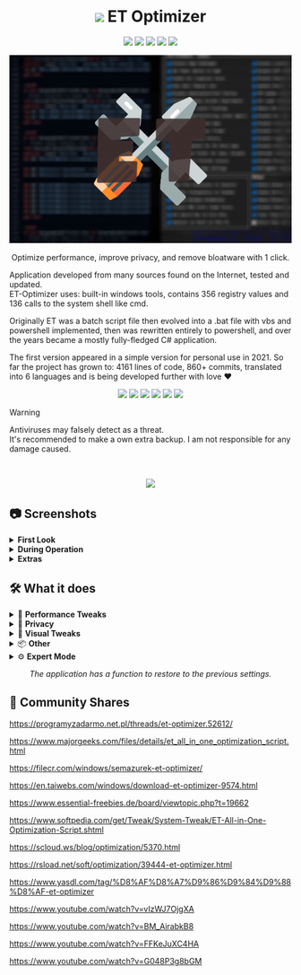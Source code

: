 <h1 align="center"> <img src="https://github.com/user-attachments/assets/d50d77b0-57ec-4d23-9e0c-13541e024f02" width="48">
ET Optimizer
</h1>
<p align="center">
<a href="https://github.com/semazurek/ET-All-in-One-Optimizer/releases"><img src="https://img.shields.io/badge/RELEASE-v6.05.25-blue?style=for-the-badge&"></a>
<a href="#"><img src="https://img.shields.io/badge/C%23-239120?style=for-the-badge&logo=c-sharp&logoColor=white"></a>
<a href="#"><img src="https://img.shields.io/badge/.NET-512BD4?style=for-the-badge&logo=dotnet&logoColor=white"></a>
<a href="#"><img src="https://img.shields.io/github/downloads/semazurek/ET-Optimizer/total?style=for-the-badge"></a>
<a href="https://www.buymeacoffee.com/semazurek" target="_blank"><img src="https://img.shields.io/badge/buymeacoffee-27ae60?style=for-the-badge&logo=buymeacoffee&logoColor=white"></a>
</p>
<p align="center">
<img src="https://github.com/semazurek/semazurek.github.io/blob/main/assets/work1.jpg" width="600">
</p>


<p align="center">Optimize performance, improve privacy, and remove bloatware with 1 click.</p>







Application developed from many sources found on the Internet, tested and updated. </br>ET-Optimizer uses: built-in windows tools, contains 356 registry values and 136 calls to the system shell like cmd.

Originally ET was a batch script file then evolved into a .bat file with vbs and powershell implemented, then was rewritten entirely to powershell, and over the years became a mostly fully-fledged C# application.

The first version appeared in a simple version for personal use in 2021.
So far the project has grown to: 4161 lines of code, 860+ commits, translated into 6 languages ​​and is being developed further with love ❤️

<p align="center">
<a href="#"><img src="https://github.com/user-attachments/assets/909786ca-b8b4-4124-b342-3debc6ec8a0e"width="48"></a>
<a href="#"><img src="https://github.com/user-attachments/assets/177f0eb1-f371-4cdd-bbce-9f451e47431d"width="48"></a>
<a href="#"><img src="https://github.com/user-attachments/assets/c0d4749d-4647-4506-a78c-7a092dd5836c"width="48"></a>
<a href="#"><img src="https://github.com/user-attachments/assets/ffbb6086-b0da-4a98-a126-02ca92c31758"width="48"></a>
<a href="#"><img src="https://github.com/user-attachments/assets/9d8c5679-233b-4416-8371-067f6fc4e114"width="48"></a>
<a href="#"><img src="https://github.com/user-attachments/assets/63bd6170-82ec-49cc-b798-a6b0f3a90a8d"width="48"></a>
</p>

> [!WARNING]
> Antiviruses may falsely detect as a threat.</br>
> It's recommended to make a own extra backup. I am not responsible for any damage caused.
</br>
<p align="center">
<a href="https://github.com/semazurek/ET-Optimizer/releases"><img src="https://img.shields.io/badge/Download-0078D6?style=for-the-badge&logo=windows&logoColor=white" width="130"></a>
</p>

## 📷 Screenshots
<details>
  <summary> <b>First Look</b> </summary>
  <img src="https://github.com/user-attachments/assets/513b7803-0359-46e3-aa72-d4ad461c8ca0" width="750"/>
</details>
<details>
  <summary> <b>During Operation</b> </summary>
  <img src="https://github.com/user-attachments/assets/e1d23474-fe91-467c-aaa3-d09ddbde5989" width="750"/>
</details>
<details>
  <summary> <b>Extras</b> </summary>
  <img src="https://github.com/user-attachments/assets/b6681ab2-7d3b-4536-9973-42497303bf16" width="750"/>
</details>

## 🛠 What it does 

 <details>
  <summary> 🔧 <b>Performance Tweaks</b> </summary>

<ol>
<li>Disable Edge WebWidget – removes the unnecessary Edge browser widget.</li>

<li>Set Power Plan to Ultimate Performance – configures Windows to favor maximum performance.</li>

<li>Lower svchost split threshold – optimizes how system services are handled.</li>

<li>Dual boot timeout: 3 seconds – speeds up boot time in multi-OS setups.</li>

<li>Disable Hibernation and Fast Startup – frees up disk space and may fix sleep issues.</li>

<li>Disable Windows Insider Experiments – ensures system stability by avoiding test features.</li>

<li>Disable App Launch Tracking – increases privacy and slightly boosts performance.</li>

<li>Disable PowerThrottling (Intel 6th gen+) – gives apps full CPU access.</li>

<li>Turn Off Background Apps – reduces CPU and RAM usage.</li>

<li>Disable Sticky Keys Prompt – avoids annoying popup messages.</li>

<li>Disable Activity History – stops Windows from tracking user activity.</li>

<li>Disable Updates for Microsoft Store Apps – reduces system background activity.</li>

<li>Disable SmartScreen for Apps – speeds up app launches and reduces interruptions.</li>

<li>Allow Websites to Provide Local Content – improves browser speed and relevance.</li>

<li>Fix Microsoft Edge Settings – resets and restores default Edge settings.</li>

<li>Disable Location Sensors – saves battery and enhances privacy.</li>

<li>Disable Auto-Sharing WiFi Hotspot – prevents unwanted network sharing.</li>

<li>Disable Shared HotSpot Connections – stops auto-joining shared hotspots.</li>

<li>Updates Notify for Scheduled Restart – prevents sudden reboots.</li>

<li>Set P2P Updates to LAN Only – reduces external bandwidth usage.</li>

<li>Set Lower Shutdown Time (2 seconds) – speeds up shutdown process.</li>

<li>Remove Old Device Drivers – frees up space and avoids conflicts.</li>

<li>Disable “Get Even More Out of Windows” prompt – removes nagging suggestions.</li>

<li>Disable Installing Suggested Apps – keeps your Start menu clean.</li>

<li>Disable Start Menu Ads/Suggestions – cleaner and faster Start experience.</li>

<li>Disable Suggested Apps in Windows Ink Workspace.</li>

<li>Disable Unnecessary Windows Components – lightens the system.</li>

<li>Defender Scheduled Scan Nerf – limits its system impact.</li>

<li>Defragment Indexing Service File – speeds up Windows Search.</li>

<li>Disable Nagle’s Algorithm (Delayed ACKs) – improves network latency.</li>

<li>CPU/GPU Priority Tweaks – ensures smoother performance.</li>

<li>Enable Service Tweaks – optimizes how system services are run.</li>

<li>Remove Preinstalled Bloatware – clears space and removes distractions.</li>

<li>Disable Unnecessary Startup Apps – boosts system boot speed.</li>

<li>Enable Long System Paths – supports deeper folder structures.</li>

<li>Disable Fullscreen Optimizations + Enable RAM Tweaks – improves game and system responsiveness.</li>
</ol>
</details>
<details>
  <summary> 🔐 <b>Privacy</b> </summary>
  <ol>
<li>Disable Telemetry Scheduled Tasks – prevents Windows from auto-collecting background data.</li>

<li>Remove Telemetry/Data Collection Components – strips out system parts responsible for tracking.</li>

<li>Disable PowerShell Telemetry – stops Microsoft from logging script usage.</li>

<li>Disable Skype Telemetry – removes built-in tracking within Skype.</li>

<li>Disable Media Player Usage Reports – stops sending data on how media is played.</li>

<li>Disable Mozilla Telemetry – blocks Firefox from reporting user behavior.</li>

<li>Disable Apps from Using My Advertising ID – limits ad personalization and tracking.</li>

<li>Disable Sending Info About Writing (typing) – prevents data collection related to typing.</li>

<li>Disable Handwriting Recognition – improves privacy for stylus users.</li>

<li>Disable Watson Malware Reports – prevents sending malware incident reports.</li>

<li>Disable Malware Diagnostic Data Collection – blocks background logging of threats.</li>

<li>Disable Reporting to Microsoft MAPS – avoids participation in MS malware alert network.</li>

<li>Disable Spynet Defender Reporting – stops Defender from reporting to Microsoft cloud.</li>

<li>Do Not Send Malware Samples Automatically – full control over what’s submitted.</li>

<li>Disable Sending Typing Samples – more privacy for physical and on-screen keyboard use.</li>

<li>Disable Sending Contacts to Microsoft – keeps your contacts offline and private.</li>

<li>Disable Cortana – disables Microsoft’s digital assistant.</li>

<li>Remove Copilot – removes the AI-powered assistant introduced in newer Windows builds.</li>
  </ol>
</details>
<details>
  <summary> 🎨 <b>Visual Tweaks</b> </summary>
  <ol>
<li>Show File Extensions in File Explorer – improves clarity when working with files.</li>

<li>Disable Transparency on Taskbar – speeds up UI and improves battery life.</li>

<li>Disable Windows Animations – makes UI snappier and faster.</li>

<li>Disable MRU Lists (Jump Lists) – keeps the Start menu and taskbar tidy.</li>

<li>Set Search Box to Icon Only – minimizes visual clutter.</li>

<li>Open File Explorer to This PC – skips “Quick Access” and goes directly to drives.</li>

<li>Remove “Learn about this photo” Feature – cleaner photo viewer interface.</li>

<li>Enable Old Context Menu – restores classic right-click menu (Windows 11 style fix).</li>
  </ol>
</details>
<details>
  <summary> 📦 <b>Other</b> </summary>
  <ol>
<li>Remove Game Bar / Xbox DVR – eliminates background game-related services.</li>

<li>Clean Temp, Cache, Prefetch, Logs – frees up disk space and improves speed.</li>

<li>Scan for Adware (AdwCleaner) – detects and removes potentially unwanted software.</li>

<li>Clean WinSxS Folder – reduces size of the Windows component store.</li>

<li>Remove News & Interests / Widgets – removes taskbar widgets in Windows 10/11.</li>

<li>Tweak Unnecessary Services Behavior – disables or adjusts unused system services.</li>
  </ol>
</details>
<details>
  <summary> ⚙️ <b>Expert Mode</b> </summary>
  <ol>
<li>Disable Spectre/Meltdown Mitigations – improves performance at the cost of security.</li>

<li>Disable Windows Defender – removes built-in antivirus completely.</li>

<li>Disable Xbox Services – shuts down Xbox-related background processes.</li>

<li>Remove OneDrive – fully uninstalls Microsoft's cloud sync tool.</li>

<li>Enable Fast/Secure DNS (1.1.1.1) – improves DNS speed and privacy using Cloudflare.</li>

<li>Disable Process Mitigations – lifts certain OS-level security limits for advanced tweaks.</li>
  </ol>
</details>

*<p align="center">The application has a function to restore to the previous settings.</p>*

## 👏 Community Shares

https://programyzadarmo.net.pl/threads/et-optimizer.52612/

https://www.majorgeeks.com/files/details/et_all_in_one_optimization_script.html

https://filecr.com/windows/semazurek-et-optimizer/

https://en.taiwebs.com/windows/download-et-optimizer-9574.html

https://www.essential-freebies.de/board/viewtopic.php?t=19662

https://www.softpedia.com/get/Tweak/System-Tweak/ET-All-in-One-Optimization-Script.shtml

https://scloud.ws/blog/optimization/5370.html

https://rsload.net/soft/optimization/39444-et-optimizer.html

https://www.yasdl.com/tag/%D8%AF%D8%A7%D9%86%D9%84%D9%88%D8%AF-et-optimizer

https://www.youtube.com/watch?v=vIzWJ7OjgXA

https://www.youtube.com/watch?v=BM_AirabkB8

https://www.youtube.com/watch?v=FFKeJuXC4HA

https://www.youtube.com/watch?v=G048P3g8bGM

